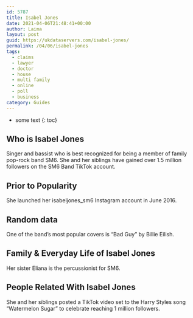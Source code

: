 ```yaml
---
id: 5787
title: Isabel Jones
date: 2021-04-06T21:48:41+00:00
author: Laima
layout: post
guid: https://ukdataservers.com/isabel-jones/
permalink: /04/06/isabel-jones
tags:
  - claims
  - lawyer
  - doctor
  - house
  - multi family
  - online
  - poll
  - business
category: Guides
---
```


* some text
{: toc}


## Who is Isabel Jones
                  
                  
                  
Singer and bassist who is best recognized for being a member of family pop-rock band SM6. She and her siblings have gained over 1.5 million followers on the SM6 Band TikTok account. 
                  
              
            
              
            
                
                
                
## Prior to Popularity
                  
                  
                  
She launched her isabeljones_sm6 Instagram account in June 2016. 
                  
              
            
              
            
                
                
                
## Random data
                  
                  
                  
One of the band&#8217;s most popular covers is &#8220;Bad Guy&#8221; by Billie Eilish. 
                  
              
            
              
            
                
                
                
## Family & Everyday Life of Isabel Jones
                  
                  
                  
Her sister Eliana is the percussionist for SM6. 
                  
              
            
              
            
                
                
                
## People Related With Isabel Jones
                  
                  
                  
She and her siblings posted a TikTok video set to the Harry Styles song &#8220;Watermelon Sugar&#8221; to celebrate reaching 1 million followers. 
                  
              
            
              
            
                
              
            
              
              
            
            
              
            
          
          
          